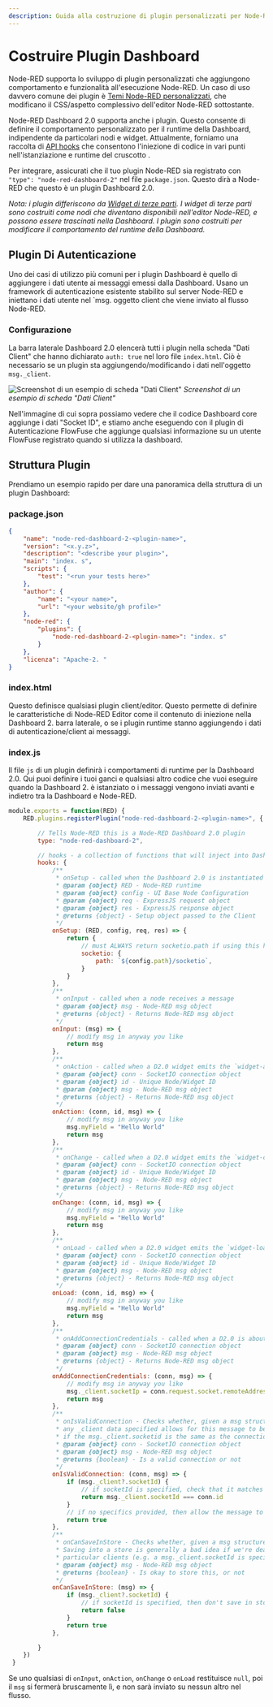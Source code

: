 ```yaml
---
description: Guida alla costruzione di plugin personalizzati per Node-RED Dashboard 2.0, migliorando le sue funzionalità con la tua funzionalità.
---
```


<script setup>
    import AddedIn from '../../components/AddedIn.vue';
</script>

# Costruire Plugin Dashboard <AddedIn version="0.11.0"/>

Node-RED supporta lo sviluppo di plugin personalizzati che aggiungono comportamento e funzionalità all'esecuzione Node-RED. Un caso di uso davvero comune dei plugin è [Temi Node-RED personalizzati](https://nodered.org/docs/api/ui/themes/), che modificano il CSS/aspetto complessivo dell'editor Node-RED sottostante.

Node-RED Dashboard 2.0 supporta anche i plugin. Questo consente di definire il comportamento personalizzato per il runtime della Dashboard, indipendente da particolari nodi e widget. Attualmente, forniamo una raccolta di [API hooks](#index-js) che consentono l'iniezione di codice in vari punti nell'istanziazione e runtime del cruscotto .

Per integrare, assicurati che il tuo plugin Node-RED sia registrato con `"type": "node-red-dashboard-2"` nel file `package.json`. Questo dirà a Node-RED che questo è un plugin Dashboard 2.0.

_Nota: i plugin differiscono da [Widget di terze parti](../widgets/third-party.md). I widget di terze parti sono costruiti come nodi che diventano disponibili nell'editor Node-RED, e possono essere trascinati nella Dashboard. I plugin sono costruiti per modificare il comportamento del runtime della Dashboard._

## Plugin Di Autenticazione <AddedIn version="1.10.0"/>

Uno dei casi di utilizzo più comuni per i plugin Dashboard è quello di aggiungere i dati utente ai messaggi emessi dalla Dashboard. Usano un framework di autenticazione esistente stabilito sul server Node-RED e iniettano i dati utente nel \`msg. oggetto client che viene inviato al flusso Node-RED.

### Configurazione

La barra laterale Dashboard 2.0 elencerà tutti i plugin nella scheda "Dati Client" che hanno dichiarato `auth: true` nel loro file `index.html`. Ciò è necessario se un plugin sta aggiungendo/modificando i dati nell'oggetto `msg._client`.

![Screenshot di un esempio di scheda "Dati Client"](/images/dashboard-sidebar-clientdata.png)
_Screenshot di un esempio di scheda "Dati Client"_

Nell'immagine di cui sopra possiamo vedere che il codice Dashboard core aggiunge i dati "Socket ID", e stiamo anche eseguendo con il plugin di Autenticazione FlowFuse che aggiunge qualsiasi informazione su un utente FlowFuse registrato quando si utilizza la dashboard.

## Struttura Plugin

Prendiamo un esempio rapido per dare una panoramica della struttura di un plugin Dashboard:

### package.json

```json
{
    "name": "node-red-dashboard-2-<plugin-name>",
    "version": "<x.y.z>",
    "description": "<describe your plugin>",
    "main": "index. s",
    "scripts": {
        "test": "<run your tests here>"
    },
    "author": {
        "name": "<your name>",
        "url": "<your website/gh profile>"
    },
    "node-red": {
        "plugins": {
            "node-red-dashboard-2-<plugin-name>": "index. s"
        }
    },
    "licenza": "Apache-2. "
}
```

### index.html

Questo definisce qualsiasi plugin client/editor. Questo permette di definire le caratteristiche di Node-RED Editor come il contenuto di iniezione nella Dashboard 2. barra laterale, o se i plugin runtime stanno aggiungendo i dati di autenticazione/client ai messaggi.

 <script type="text/javascript">
    RED.plugin. egisterPlugin('node-red-dashboard-2-<plugin-name>', {
        type: 'node-red-dashboard-2',
        tabs: [
            {
                id: 'my-tab-id',
                etichetta: 'La mia scheda',
                /\*\*
                 \* Esegue quando le schede vengono create per la prima volta
                 \* @param {object} base - nodo ui-base per cui questa barra laterale rappresenta
                 \* @param {object} genitore - elemento DOM per aggiungere il contenuto ad
                 \*/
                init (base, parent) {
                    // aggiungi dei contenuti alla scheda
                }
            }
        ],
        auth: true/false, // Dichiara nella Dashboard 2. se questo debba essere elencato nella scheda "Dati Client"
        descrizione: '', // Se "auth: true", questo viene utilizzato nella scheda "Dati Client" della barra laterale Dashboard
    })
 </script>

### index.js

Il file `js` di un plugin definirà i comportamenti di runtime per la Dashboard 2.0. Qui puoi definire i tuoi ganci e qualsiasi altro codice che vuoi eseguire quando la Dashboard 2. è istanziato o i messaggi vengono inviati avanti e indietro tra la Dashboard e Node-RED.

```js
module.exports = function(RED) {
    RED.plugins.registerPlugin("node-red-dashboard-2-<plugin-name>", {

        // Tells Node-RED this is a Node-RED Dashboard 2.0 plugin
        type: "node-red-dashboard-2",

        // hooks - a collection of functions that will inject into Dashboard 2.0
        hooks: {
            /**
             * onSetup - called when the Dashboard 2.0 is instantiated
             * @param {object} RED - Node-RED runtime
             * @param {object} config - UI Base Node Configuration
             * @param {object} req - ExpressJS request object
             * @param {object} res - ExpressJS response object
             * @returns {object} - Setup object passed to the Client
             */ 
            onSetup: (RED, config, req, res) => {
                return {
                    // must ALWAYS return socketio.path if using this hook
                    socketio: {
                        path: `${config.path}/socketio`, 
                    }
                }
            },
            /**
             * onInput - called when a node receives a message
             * @param {object} msg - Node-RED msg object
             * @returns {object} - Returns Node-RED msg object
             */ 
            onInput: (msg) => {
                // modify msg in anyway you like
                return msg
            },
            /**
             * onAction - called when a D2.0 widget emits the `widget-action` event via SocketIO
             * @param {object} conn - SocketIO connection object
             * @param {object} id - Unique Node/Widget ID
             * @param {object} msg - Node-RED msg object
             * @returns {object} - Returns Node-RED msg object
             */ 
            onAction: (conn, id, msg) => {
                // modify msg in anyway you like
                msg.myField = "Hello World"
                return msg
            },
            /**
             * onChange - called when a D2.0 widget emits the `widget-change` event via SocketIO
             * @param {object} conn - SocketIO connection object
             * @param {object} id - Unique Node/Widget ID
             * @param {object} msg - Node-RED msg object
             * @returns {object} - Returns Node-RED msg object
             */ 
            onChange: (conn, id, msg) => {
                // modify msg in anyway you like
                msg.myField = "Hello World"
                return msg
            },
            /**
             * onLoad - called when a D2.0 widget emits the `widget-load` event via SocketIO
             * @param {object} conn - SocketIO connection object
             * @param {object} id - Unique Node/Widget ID
             * @param {object} msg - Node-RED msg object
             * @returns {object} - Returns Node-RED msg object
             */ 
            onLoad: (conn, id, msg) => {
                // modify msg in anyway you like
                msg.myField = "Hello World"
                return msg
            },
            /**
             * onAddConnectionCredentials - called when a D2.0 is about to send a message in Node-RED
             * @param {object} conn - SocketIO connection object
             * @param {object} msg - Node-RED msg object
             * @returns {object} - Returns Node-RED msg object
             */ 
            onAddConnectionCredentials: (conn, msg) => {
                // modify msg in anyway you like
                msg._client.socketIp = conn.request.socket.remoteAddress
                return msg
            },
            /**
             * onIsValidConnection - Checks whether, given a msg structure and Socket connection,
             * any _client data specified allows for this message to be sent, e.g.
             * if the msg._client.socketid is the same as the connection's ID
             * @param {object} conn - SocketIO connection object
             * @param {object} msg - Node-RED msg object
             * @returns {boolean} - Is a valid connection or not
             */ 
            onIsValidConnection: (conn, msg) => {
                if (msg._client?.socketId) {
                    // if socketId is specified, check that it matches the connection's ID
                    return msg._client.socketId === conn.id
                }
                // if no specifics provided, then allow the message to be sent
                return true
            },
            /**
             * onCanSaveInStore - Checks whether, given a msg structure, the msg can be saved in the store
             * Saving into a store is generally a bad idea if we're dealing with messages only intended for
             * particular clients (e.g. a msg._client.socketId is specified)
             * @param {object} msg - Node-RED msg object
             * @returns {boolean} - Is okay to store this, or not
             */
            onCanSaveInStore: (msg) => {
                if (msg._client?.socketId) {
                    // if socketId is specified, then don't save in store
                    return false
                }
                return true
            },

        }
    })
 }
```

Se uno qualsiasi di `onInput`, `onAction`, `onChange` o `onLoad` restituisce `null`, poi il `msg` si fermerà bruscamente lì, e non sarà inviato su nessun altro nel flusso.